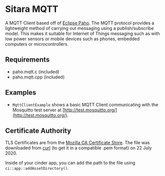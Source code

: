 # Sitara MQTT
A MQTT Client based off of [Eclipse Paho](https://www.eclipse.org/paho/). The MQTT protocol provides a lightweight method of carrying out messaging using a publish/subscribe model. This makes it suitable for Internet of Things messaging such as with low power sensors or mobile devices such as phones, embedded computers or microcontrollers.

## Requirements
* paho.mqtt.c (included)
* paho.mqtt.cpp (included)

## Examples
* `MqttClientExample` shows a basic MQTT Client communicating with the Mosquitto test server at [http://test.mosquitto.org/](http://test.mosquitto.org/).

## Certificate Authority
TLS Certificates are from the [Mozilla CA Certificate Store](https://www.mozilla.org/en-US/about/governance/policies/security-group/certs/).  The file was downloaded from [curl](https://curl.haxx.se/docs/caextract.html) (to get it in a compatible .pem format) on 22 July 2020.

Inside of your cinder app, you can add the path to the file using `ci::app::addAssetDirectory()`.
